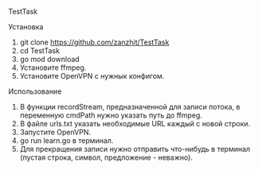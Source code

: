 TestTask

Установка
1. git clone https://github.com/zanzhit/TestTask
2. cd TestTask
3. go mod download
4. Установите ffmpeg.
5. Установите OpenVPN с нужнык конфигом.

Использование
1. В функции recordStream, предназначенной для записи потока, в переменную  cmdPath нужно указать путь до ffmpeg.
2. В файле urls.txt указать необходимые URL каждый с новой строки.
3. Запустите OpenVPN.
4. go run learn.go в терминал.
5. Для прекращения записи нужно отправить что-нибудь в терминал (пустая строка, символ, предложение - неважно).